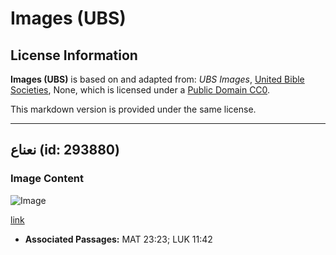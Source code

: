 # Images (UBS)

## License Information

**Images (UBS)** is based on and adapted from: _UBS Images_, [United Bible Societies](https://unitedbiblesocieties.org/), None, which is licensed under a [Public Domain CC0](https://creativecommons.org/public-domain/cc0/).

This markdown version is provided under the same license.



--------------------------------

## نعناع (id: 293880)

### Image Content

![Image](https://cdn.aquifer.bible/aquifer-content/resources/Media/WEB-0634_mint.jpg)

[link](https://cdn.aquifer.bible/aquifer-content/resources/Media/WEB-0634_mint.jpg)

* **Associated Passages:** MAT 23:23; LUK 11:42

